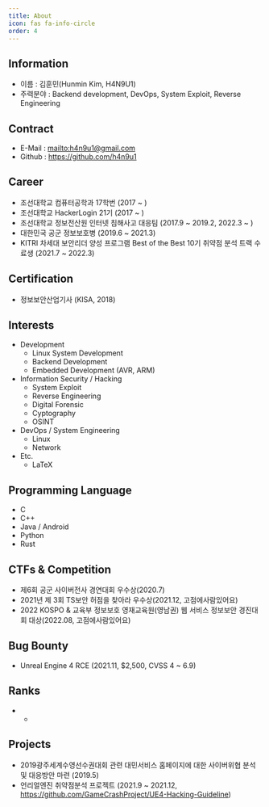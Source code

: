 ```yaml
---
title: About
icon: fas fa-info-circle
order: 4
---
```


## Information
* 이름 : 김훈민(Hunmin Kim, H4N9U1)
* 주력분야 : Backend development, DevOps, System Exploit, Reverse Engineering

## Contract
* E-Mail : <mailto:h4n9u1@gmail.com>
* Github : https://github.com/h4n9u1

## Career
* 조선대학교 컴퓨터공학과 17학번 (2017 ~ )
* 조선대학교 HackerLogin 21기 (2017 ~ )
* 조선대학교 정보전산원 인터넷 침해사고 대응팀 (2017.9 ~ 2019.2, 2022.3 ~ )
* 대한민국 공군 정보보호병 (2019.6 ~ 2021.3)
* KITRI 차세대 보안리더 양성 프로그램 Best of the Best 10기 취약점 분석 트랙 수료생 (2021.7 ~ 2022.3)

## Certification
* 정보보안산업기사 (KISA, 2018)

## Interests
* Development
    * Linux System Development
    * Backend Development
    * Embedded Development (AVR, ARM)
* Information Security / Hacking
    * System Exploit
    * Reverse Engineering
    * Digital Forensic
    * Cyptography
    * OSINT
* DevOps / System Engineering
    * Linux
    * Network
* Etc.
    * LaTeX

## Programming Language
* C
* C++
* Java / Android
* Python
* Rust

## CTFs & Competition
* 제6회 공군 사이버전사 경연대회 우수상(2020.7)
* 2021년 제 3회 TS보안 허점을 찾아라 우수상(2021.12, 고점에사람있어요)
* 2022 KOSPO & 교육부 정보보호 영재교육원(영남권) 웹 서비스 정보보안 경진대회 대상(2022.08, 고점에사람있어요)

## Bug Bounty
* Unreal Engine 4 RCE (2021.11, $2,500, CVSS 4 ~ 6.9)

## Ranks
* -

## Projects
* 2019광주세계수영선수권대회 관련 대민서비스 홈페이지에 대한 사이버위협 분석 및 대응방안 마련 (2019.5)
* 언리얼엔진 취약점분석 프로젝트 (2021.9 ~ 2021.12, <https://github.com/GameCrashProject/UE4-Hacking-Guideline>)
